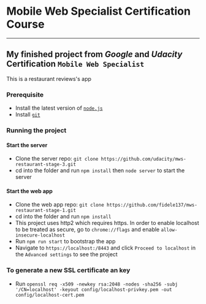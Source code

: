# Mobile Web Specialist Certification Course

---

## My finished project from _Google_ and _Udacity_ Certification `Mobile Web Specialist`

This is a restaurant reviews's app

### Prerequisite

- Install the latest version of [`node.js`](https://nodejs.org/)
- Install [`git`](https://git-scm.com/)

### Running the project

#### Start the server

- Clone the server repo: `git clone https://github.com/udacity/mws-restaurant-stage-3.git`
- cd into the folder and run `npm install` then `node server` to start the server

#### Start the web app

- Clone the web app repo: `git clone https://github.com/fidele137/mws-restaurant-stage-1.git`
- cd into the folder and run `npm install`
- This project uses http2 which requires https. In order to enable localhost to be treated as secure, go to `chrome://flags` and enable `allow-insecure-localhost`
- Run `npm run start` to bootstrap the app
- Navigate to `https://localhost:/8443` and click `Proceed to localhost` in the `Advanced settings` to see the project

### To generate a new SSL certificate an key

- Run `openssl req -x509 -newkey rsa:2048 -nodes -sha256 -subj '/CN=localhost' -keyout config/localhost-privkey.pem -out config/localhost-cert.pem`

